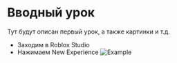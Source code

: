 # Вводный урок  
Тут будут описан первый урок, а также картинки и т.д.
- Заходим в Roblox Studio  
- Нажимаем New Experience
![Example](img/lesson_01_01.png)
